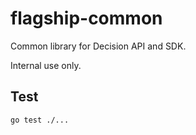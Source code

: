 # flagship-common

Common library for Decision API and SDK.

Internal use only.

## Test

```
go test ./...
```
